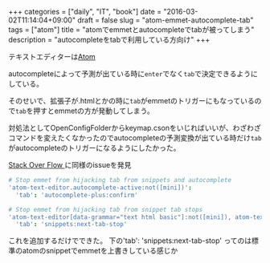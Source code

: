 +++
categories = ["daily", "IT", "book"]
date = "2016-03-02T11:14:04+09:00"
draft = false
slug = "atom-emmet-autocomplete-tab"
tags = ["atom"]
title = "atomでemmetとautocompleteでtabが被ってしまう"
description = "autocompleteをtabで利用している方向け"
+++

テキストエディターは[Atom](https://atom.io/)

autocompleteによって予測が出ている時に``enter``でなく``tab``で決定できるようにしている。

そのせいで、拡張子が.htmlとかの時に`tab`がemmetのトリガーにもなっているので`tab`を押すとemmetの方が発動してしまう。

対処法としてOpenConfigFolderからkeymap.csonをいじればいいが、わざわざコマンドを変えたくなかったのでautocompleteの予測変換が出ている時だけ`tab`がautocompleteのトリガーになるようにしたかった。

[Stack Over Flow ](https://github.com/atom/autocomplete-plus/issues/86)に同様のissueを発見

```cson
# Stop emmet from hijacking tab from snippets and autocomplete
'atom-text-editor.autocomplete-active:not([mini])':
  'tab': 'autocomplete-plus:confirm'

# Stop emmet from hijacking tab from snippet tab stops
'atom-text-editor[data-grammar="text html basic"]:not([mini]), atom-text-editor[data-grammar~="jade"]:not([mini]), atom-text-editor[data-grammar~="css"]:not([mini]), atom-text-editor[data-grammar~="sass"]:not([mini])':
  'tab': 'snippets:next-tab-stop'
```

これを追加するだけでできた。
下の'tab': 'snippets:next-tab-stop'
ってのは標準のatomのsnippetでemmetを上書きしている感じか
